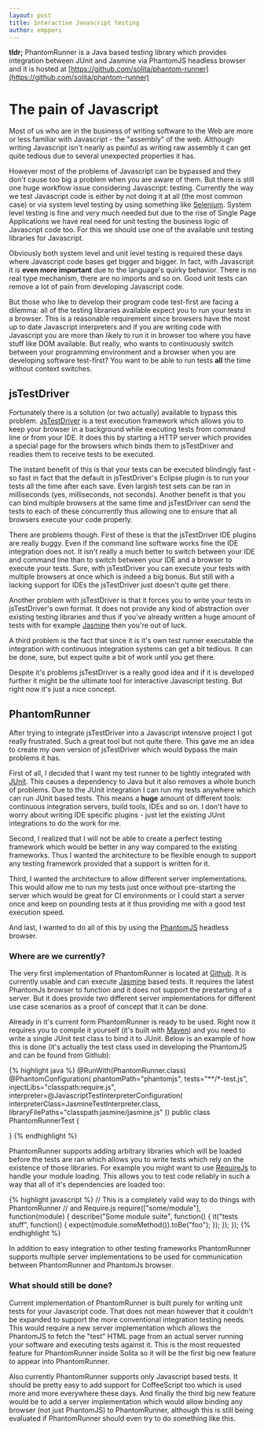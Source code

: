 ```yaml
---
layout: post
title: Interactive Javascript testing
author: empperi
---
```


**tldr;** PhantomRunner is a Java based testing library which provides
integration between JUnit and Jasmine via PhantomJS headless browser
and it is hosted at
[https://github.com/solita/phantom-runner](https://github.com/solita/phantom-runner)

# The pain of Javascript #

Most of us who are in the business of writing software to the Web are
more or less familiar with Javascript - the "assembly" of the web.
Although writing Javascript isn't nearly as painful as writing raw
assembly it can get quite tedious due to several unexpected properties
it has.

However most of the problems of Javascript can be bypassed and they
don't cause too big a problem when you are aware of them. But there is
still one huge workflow issue considering Javascript: testing.
Currently the way we test Javascript code is either by not doing it at
all (the most common case) or via system level testing by using
something like [Selenium](http://seleniumhq.org/). System level
testing is fine and very much needed but due to the rise of Single
Page Applications we have real need for unit testing the business
logic of Javascript code too. For this we should use one of the
available unit testing libraries for Javascript.

Obviously both system level and unit level testing is required these
days where Javascript code bases get bigger and bigger. In fact, with
Javascript it is **even more important** due to the language's quirky
behavior. There is no real type mechanism, there are no imports and so
on. Good unit tests can remove a lot of pain from developing
Javascript code.

But those who like to develop their program code test-first are facing
a dilemma: all of the testing libraries available expect you to run
your tests in a browser. This is a reasonable requirement since
browsers have the most up to date Javascript interpreters and if you
are writing code with Javascript you are more than likely to run it in
browser too where you have stuff like DOM available. But really, who
wants to continuously switch between your programming environment and
a browser when you are developing software test-first? You want to be
able to run tests **all** the time without context switches.

## jsTestDriver ##

Fortunately there is a solution (or two actually) available to bypass
this problem. [JsTestDriver](http://code.google.com/p/js-test-driver/)
is a test execution framework which allows you to keep your browser in
a background while executing tests from command line or from your IDE.
It does this by starting a HTTP server which provides a special page
for the browsers which binds them to jsTestDriver and readies them to
receive tests to be executed.

The instant benefit of this is that your tests can be executed
blindingly fast - so fast in fact that the default in jsTestDriver's
Eclipse plugin is to run your tests all the time after each save. Even
largish test sets can be ran in milliseconds (yes, milliseconds, not
seconds). Another benefit is that you can bind multiple browsers at
the same time and jsTestDriver can send the tests to each of these
concurrently thus allowing one to ensure that all browsers execute
your code properly.

There are problems though. First of these is that the jsTestDriver IDE
plugins are really buggy. Even if the command line software works fine
the IDE integration does not. It isn't really a much better to switch
between your IDE and command line than to switch between your IDE and
a browser to execute your tests. Sure, with jsTestDriver you can
execute your tests with multiple browsers at once which is indeed a
big bonus. But still with a lacking support for IDEs the jsTestDriver
just doesn't quite get there.

Another problem with jsTestDriver is that it forces you to write your
tests in jsTestDriver's own format. It does not provide any kind of
abstraction over existing testing libraries and thus if you've already
written a huge amount of tests with for example
[Jasmine](http://code.google.com/p/js-test-driver/) then you're out of
luck.

A third problem is the fact that since it is it's own test runner
executable the integration with continuous integration systems can get
a bit tedious. It can be done, sure, but expect quite a bit of work
until you get there.

Despite it's problems jsTestDriver is a really good idea and if it is
developed further it might be the ultimate tool for interactive
Javascript testing. But right now it's just a nice concept.

## PhantomRunner ##

After trying to integrate jsTestDriver into a Javascript intensive
project I got really frustrated. Such a great tool but not quite
there. This gave me an idea to create my own version of jsTestDriver
which would bypass the main problems it has.

First of all, I decided that I want my test runner to be tightly
integrated with [JUnit](http://www.junit.org/). This causes a
dependency to Java but it also removes a whole bunch of problems. Due
to the JUnit integration I can run my tests anywhere which can run
JUnit based tests. This means a **huge** amount of different tools:
continuous integration servers, build tools, IDEs and so on. I don't
have to worry about writing IDE specific plugins - just let the
existing JUnit integrations to do the work for me.

Second, I realized that I will not be able to create a perfect testing
framework which would be better in any way compared to the existing
frameworks. Thus I wanted the architecture to be flexible enough to
support any testing framework provided that a support is written for
it.

Third, I wanted the architecture to allow different server
implementations. This would allow me to run my tests just once without
pre-starting the server which would be great for CI environments or I
could start a server once and keep on pounding tests at it thus
providing me with a good test execution speed.

And last, I wanted to do all of this by using the
[PhantomJS](http://phantomjs.org/) headless browser.

### Where are we currently? ###

The very first implementation of PhantomRunner is located at
[Github](https://github.com/solita/phantom-runner). It is currently
usable and can execute
[Jasmine](http://code.google.com/p/js-test-driver/) based tests. It
requires the latest PhantomJs browser to function and it does not
support the prestarting of a server. But it does provide two different
server implementations for different use case scenarios as a proof of
concept that it can be done.

Already in it's current form PhantomRunner is ready to be used. Right
now it requires you to compile it yourself (it's built with
[Maven](http://maven.apache.org/)) and you need to write a single
JUnit test class to bind it to JUnit. Below is an example of how this
is done (it's actually the test class used in developing the PhantomJS
and can be found from Github):

{% highlight java %}
@RunWith(PhantomRunner.class)
@PhantomConfiguration(
		phantomPath="phantomjs", 
		tests="**/*-test.js",
		injectLibs="classpath:require.js",
		interpreter=@JavascriptTestInterpreterConfiguration(
				interpreterClass=JasmineTestInterpreter.class,
				libraryFilePaths="classpath:jasmine/jasmine.js"
		))
public class PhantomRunnerTest {

}
{% endhighlight %}

PhantomRunner supports adding arbitrary libraries which will be loaded
before the tests are ran which allows you to write tests which rely on
the existence of those libraries. For example you might want to use
[RequireJs](http://requirejs.org/) to handle your module loading. This
allows you to test code reliably in such a way that all of it's
dependencies are loaded too:

{% highlight javascript %}
// This is a completely valid way to do things with PhantomRunner
// and Require.js
require(["some/module"], function(module) {
	describe("Some module suite", function() {
		it("tests stuff", function() {
			expect(module.someMethod()).toBe("foo");
		});
	});
});
{% endhighlight %}

In addition to easy integration to other testing frameworks
PhantomRunner supports multiple server implementations to be used for
communication between PhantomRunner and PhantomJs browser.

### What should still be done? ###

Current implementation of PhantomRunner is built purely for writing
unit tests for your Javascript code. That does not mean however that
it couldn't be expanded to support the more conventional integration
testing needs. This would require a new server implementation which
allows the PhantomJS to fetch the "test" HTML page from an actual
server running your software and executing tests against it. This is
the most requested feature for PhantomRunner inside Solita so it will
be the first big new feature to appear into PhantomRunner.

Also currently PhantomRunner supports only Javascript based tests. It
should be pretty easy to add support for CoffeeScript too which is
used more and more everywhere these days. And finally the third big
new feature would be to add a server implementation which would allow
binding any browser (not just PhantomJS) to PhantomRunner, although
this is still being evaluated if PhantomRunner should even try to do
something like this.
